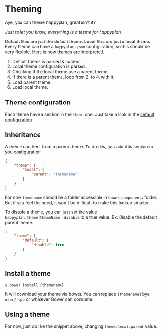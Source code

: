 # Theming

Aye, you can theme happyplan, great isn't it?

_Just to let you know, everything is a theme for happyplan._

Default files are just the default theme. Local files are just a local theme.
Every theme can have a `happyplan.json` configuration, so this should be very flexible.
Here is how themes are interpreted.

1. Default theme is parsed & loaded.
2. Local theme configuration is parsed.
3. Checking if the local theme use a parent theme.
4. If there is a parent theme, loop from 2. to 4. with it.
5. Load parent theme.
6. Load local theme.

## Theme configuration

Each theme have a section in the `theme` one. Just take a look in the [default configuration][defaultconf]

## Inheritance

A theme can herit from a parent theme. To do this, just add this section to you configuration:

```json
{
    "theme": {
        "local": {
            "parent": "themename"
        }
    }
}
```

For now `themename` should be a folder accessible in `bower_components` folder.
But if you feel the need, it won't be difficult to make this lookup smarter.

To disable a theme, you can just set the value `happyplan.theme[themeName].disable` to a true value.
Ex: Disable the default parent theme.

```json
{
    "theme": {
        "default": {
            "disable": true
        }
    }
}
```

## Install a theme

    $ bower install {themename}

It will download your theme via bower. You can replace `{themename}` bye `user/repo` or whatever Bower can consume.

## Using a theme

For now, just do like the snippet above, changing `theme.local.parent` value.

[defaultconf]: https://github.com/happyplan/happyplan/blob/master/happyplan.json "default config"
